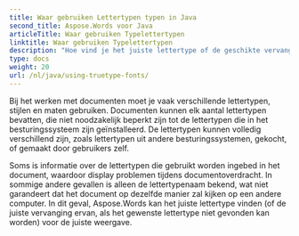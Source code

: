 ```yaml
---
title: Waar gebruiken Lettertypen typen in Java
second_title: Aspose.Words voor Java
articleTitle: Waar gebruiken Typelettertypen
linktitle: Waar gebruiken Typelettertypen
description: "Hoe vind je het juiste lettertype of de geschikte vervanging ervan, als het gewenste lettertype niet gevonden kan worden, voor een correcte weergave met behulp van Aspose.Words voor Java."
type: docs
weight: 20
url: /nl/java/using-truetype-fonts/
---
```


Bij het werken met documenten moet je vaak verschillende lettertypen, stijlen en maten gebruiken. Documenten kunnen elk aantal lettertypen bevatten, die niet noodzakelijk beperkt zijn tot de lettertypen die in het besturingssysteem zijn geïnstalleerd. De lettertypen kunnen volledig verschillend zijn, zoals lettertypen uit andere besturingssystemen, gekocht, of gemaakt door gebruikers zelf.

Soms is informatie over de lettertypen die gebruikt worden ingebed in het document, waardoor display problemen tijdens documentoverdracht. In sommige andere gevallen is alleen de lettertypenaam bekend, wat niet garandeert dat het document op dezelfde manier zal kijken op een andere computer. In dit geval, Aspose.Words kan het juiste lettertype vinden (of de juiste vervanging ervan, als het gewenste lettertype niet gevonden kan worden) voor de juiste weergave.
